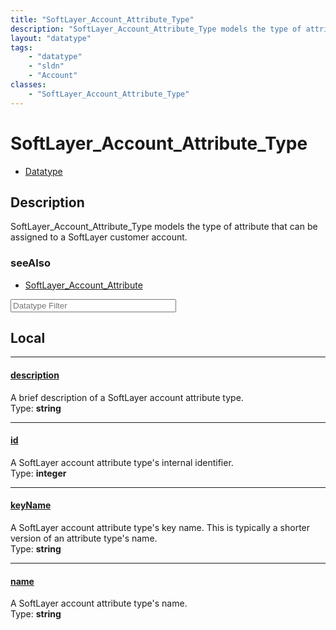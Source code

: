 ```yaml
---
title: "SoftLayer_Account_Attribute_Type"
description: "SoftLayer_Account_Attribute_Type models the type of attribute that can be assigned to a SoftLayer customer account."
layout: "datatype"
tags:
    - "datatype"
    - "sldn"
    - "Account"
classes:
    - "SoftLayer_Account_Attribute_Type"
---
```


# SoftLayer_Account_Attribute_Type
<div id='service-datatype'>
    <ul id='sldn-reference-tabs'>
        <li id='datatype'> <a href='/reference/datatypes/SoftLayer_Account_Attribute_Type' >Datatype</a></li>
    </ul>
</div>

## Description 
SoftLayer_Account_Attribute_Type models the type of attribute that can be assigned to a SoftLayer customer account. 



### seeAlso

* [SoftLayer_Account_Attribute](/reference/datatypes/SoftLayer_Account_Attribute )




<!-- Filer BEGIN -->
<div class="view-filters">
        <div class="clearfix">
            <div class="search-input-box">
                <input placeholder="Datatype Filter" onkeyup="titleSearch(inputId='prop-input', divId='properties', elementClass='prop-row')" 
                    type="text" id="prop-input" value="" size="30" maxlength="128" class="form-text">
            </div>
        </div>
</div>
<!-- Filer END -->

<div id="properties" class="content">
<div id="localProperties" class="prop-content" >

## Local
<div class="prop-row">

-----
[description]: #description
#### [description]
A brief description of a SoftLayer account attribute type.   
<span class="type-label">Type: </span>**string**


</div>
<div class="prop-row">

-----
[id]: #id
#### [id]
A SoftLayer account attribute type's internal identifier.   
<span class="type-label">Type: </span>**integer**


</div>
<div class="prop-row">

-----
[keyName]: #keyname
#### [keyName]
A SoftLayer account attribute type's key name. This is typically a shorter version of an attribute type's name.   
<span class="type-label">Type: </span>**string**


</div>
<div class="prop-row">

-----
[name]: #name
#### [name]
A SoftLayer account attribute type's name.   
<span class="type-label">Type: </span>**string**


</div>
</div>
<!-- LOCAL PROPERTY END -->

</div>


